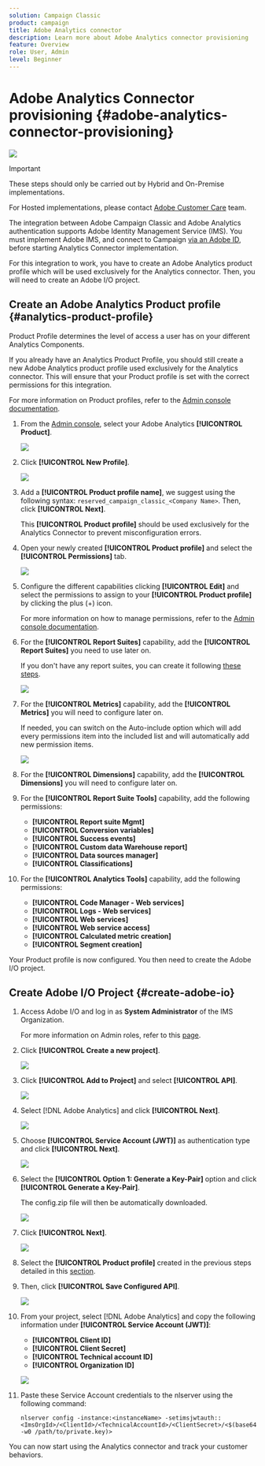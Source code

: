 ```yaml
---
solution: Campaign Classic
product: campaign
title: Adobe Analytics connector
description: Learn more about Adobe Analytics connector provisioning
feature: Overview
role: User, Admin
level: Beginner
---
```

# Adobe Analytics Connector provisioning {#adobe-analytics-connector-provisioning}

![](../../assets/v7-only.svg)

>[!IMPORTANT]
>
> These steps should only be carried out by Hybrid and On-Premise implementations.
>
>For Hosted implementations, please contact [Adobe Customer Care](https://helpx.adobe.com/enterprise/admin-guide.html/enterprise/using/support-for-experience-cloud.ug.html) team. 

The integration between Adobe Campaign Classic and Adobe Analytics authentication supports Adobe Identity Management Service (IMS). You must implement Adobe IMS, and connect to Campaign [via an Adobe ID](https://experienceleague.adobe.com/docs/campaign-classic/using/installing-campaign-classic/connect-to-campaign/connecting-via-an-adobe-id/about-adobe-id.html?lang=en), before starting Analytics Connector implementation.

For this integration to work, you have to create an Adobe Analytics product profile which will be used exclusively for the Analytics connector. Then, you will need to create an Adobe I/O project.

## Create an Adobe Analytics Product profile {#analytics-product-profile}

Product Profile determines the level of access a user has on your different Analytics Components.

If you already have an Analytics Product Profile, you should still create a new Adobe Analytics product profile used exclusively for the Analytics connector. This will ensure that your Product profile is set with the correct permissions for this integration. 

For more information on Product profiles, refer to the [Admin console documentation](https://helpx.adobe.com/mt/enterprise/admin-guide.html).

1. From the [Admin console](https://adminconsole.adobe.com/), select your Adobe Analytics **[!UICONTROL Product]**.

    ![](assets/do-not-localize/triggers_1.png)

1. Click **[!UICONTROL New Profile]**.

    ![](assets/do-not-localize/triggers_2.png)

1. Add a **[!UICONTROL Product profile name]**, we suggest using the following syntax: `reserved_campaign_classic_<Company Name>`. Then, click **[!UICONTROL Next]**.
   
   This **[!UICONTROL Product profile]** should be used exclusively for the Analytics Connector to prevent misconfiguration errors.

1. Open your newly created **[!UICONTROL Product profile]** and select the **[!UICONTROL Permissions]** tab.

    ![](assets/do-not-localize/triggers_3.png)

1. Configure the different capabilities clicking **[!UICONTROL Edit]** and select the permissions to assign to your **[!UICONTROL Product profile]** by clicking the plus (+) icon. 

   For more information on how to manage permissions, refer to the [Admin console documentation](https://helpx.adobe.com/mt/enterprise/using/manage-permissions-and-roles.html).

1. For the **[!UICONTROL Report Suites]** capability, add the **[!UICONTROL Report Suites]** you need to use later on.
      
      If you don't have any report suites, you can create it following [these steps](../../platform/using/adobe-analytics-connector.md#report-suite-analytics).

    ![](assets/do-not-localize/triggers_4.png)

1. For the **[!UICONTROL Metrics]** capability, add the **[!UICONTROL Metrics]** you will need to configure later on. 

    If needed, you can switch on the Auto-include option which will add every permissions item into the included list and will automatically add new permission items.

    ![](assets/do-not-localize/triggers_13.png)

1. For the **[!UICONTROL Dimensions]** capability, add the **[!UICONTROL Dimensions]** you will need to configure later on.

1. For the **[!UICONTROL Report Suite Tools]** capability, add the following permissions:

   * **[!UICONTROL Report suite Mgmt]**
   * **[!UICONTROL Conversion variables]**
   * **[!UICONTROL Success events]**
   * **[!UICONTROL Custom data Warehouse report]**
   * **[!UICONTROL Data sources manager]**
   * **[!UICONTROL Classifications]**

1. For the **[!UICONTROL Analytics Tools]** capability, add the following permissions:

   * **[!UICONTROL Code Manager - Web services]**
   * **[!UICONTROL Logs - Web services]**
   * **[!UICONTROL Web services]**
   * **[!UICONTROL Web service access]**
   * **[!UICONTROL Calculated metric creation]**
   * **[!UICONTROL Segment creation]**

Your Product profile is now configured. You then need to create the Adobe I/O project.

## Create Adobe I/O Project {#create-adobe-io}

1. Access Adobe I/O and log in as **System Administrator** of the IMS Organization.
   
   For more information on Admin roles, refer to this [page](https://helpx.adobe.com/enterprise/using/admin-roles.html).
   
1. Click **[!UICONTROL Create a new project]**.

    ![](assets/do-not-localize/triggers_5.png)

1. Click **[!UICONTROL Add to Project]** and select **[!UICONTROL API]**.

    ![](assets/do-not-localize/triggers_6.png)

1. Select [!DNL Adobe Analytics] and click **[!UICONTROL Next]**.

    ![](assets/do-not-localize/triggers_7.png)

1. Choose **[!UICONTROL Service Account (JWT)]** as authentication type and click **[!UICONTROL Next]**.

    ![](assets/do-not-localize/triggers_8.png)

1. Select the **[!UICONTROL Option 1: Generate a Key-Pair]** option and click **[!UICONTROL Generate a Key-Pair]**.

   The config.zip file will then be automatically downloaded.

    ![](assets/do-not-localize/triggers_9.png)

1. Click **[!UICONTROL Next]**. 

    ![](assets/do-not-localize/triggers_10.png)

1. Select the **[!UICONTROL Product profile]** created in the previous steps detailed in this [section](#analytics-product-profile).

1. Then, click **[!UICONTROL Save Configured API]**.

    ![](assets/do-not-localize/triggers_11.png)

1. From your project, select [!DNL Adobe Analytics] and copy the following information under **[!UICONTROL Service Account (JWT)]**:

   * **[!UICONTROL Client ID]**
   * **[!UICONTROL Client Secret]**
   * **[!UICONTROL Technical account ID]**
   * **[!UICONTROL Organization ID]**

    ![](assets/do-not-localize/triggers_12.png)

1. Paste these Service Account credentials to the nlserver using the following command: 

   ```
   nlserver config -instance:<instanceName> -setimsjwtauth::<ImsOrgId>/<ClientId>/<TechnicalAccountId>/<ClientSecret>/<$(base64 -w0 /path/to/private.key)>
   ```

You can now start using the Analytics connector and track your customer behaviors.
